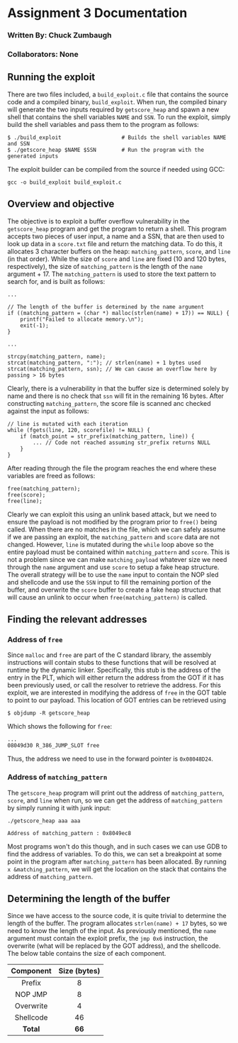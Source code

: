 # Assignment 3 Documentation
### Written By: Chuck Zumbaugh
### Collaborators: None

## Running the exploit
There are two files included, a `build_exploit.c` file that contains the source code and a compiled binary, `build_exploit`. When run, the compiled binary will generate the two inputs required by `getscore_heap` and spawn a new shell that contains the shell variables `NAME` and `SSN`. To run the exploit, simply build the shell variables and pass them to the program as follows:
```
$ ./build_exploit                   # Builds the shell variables NAME and SSN
$ ./getscore_heap $NAME $SSN        # Run the program with the generated inputs
```

The exploit builder can be compiled from the source if needed using GCC:
```
gcc -o build_exploit build_exploit.c
```

## Overview and objective
The objective is to exploit a buffer overflow vulnerability in the `getscore_heap` program and get the program to return a shell. This program accepts two pieces of user input, a name and a SSN, that are then used to look up data in a `score.txt` file and return the matching data. To do this, it allocates 3 character buffers on the heap: `matching_pattern`, `score`, and `line` (in that order). While the size of `score` and `line` are fixed (10 and 120 bytes, respectively), the size of `matching_pattern` is the length of the `name` argument + 17. The `matching_pattern` is used to store the text pattern to search for, and is built as follows:
```
...

// The length of the buffer is determined by the name argument
if ((matching_pattern = (char *) malloc(strlen(name) + 17)) == NULL) {
    printf("Failed to allocate memory.\n");
    exit(-1);
}

...

strcpy(matching_pattern, name); 
strcat(matching_pattern, ":"); // strlen(name) + 1 bytes used
strcat(matching_pattern, ssn); // We can cause an overflow here by passing > 16 bytes
```

Clearly, there is a vulnerability in that the buffer size is determined solely by name and there is no check that `ssn` will fit in the remaining 16 bytes. After constructing `matching_pattern`, the score file is scanned anc checked against the input as follows:
```
// line is mutated with each iteration
while (fgets(line, 120, scorefile) != NULL) {
    if (match_point = str_prefix(matching_pattern, line)) {
        ... // Code not reached assuming str_prefix returns NULL
    }
}
```

After reading through the file the program reaches the end where these variables are freed as follows:
```
free(matching_pattern);
free(score);
free(line);
```

Clearly we can exploit this using an unlink based attack, but we need to ensure the payload is not modified by the program prior to `free()` being called. When there are no matches in the file, which we can safely assume if we are passing an exploit, the `matching_pattern` and `score` data are not changed. However, `line` is mutated during the `while` loop above so the entire payload must be contained within `matching_pattern` and `score`. This is not a problem since we can make `matching_payload` whatever size we need through the `name` argument and use `score` to setup a fake heap structure. The overall strategy will be to use the `name` input to contain the NOP sled and shellcode and use the `SSN` input to fill the remaining portion of the buffer, and overwrite the `score` buffer to create a fake heap structure that will cause an unlink to occur when `free(matching_pattern)` is called.

## Finding the relevant addresses
### Address of `free`
Since `malloc` and `free` are part of the C standard library, the assembly instructions will contain stubs to these functions that will be resolved at runtime by the dynamic linker. Specifically, this stub is the address of the entry in the PLT, which will either return the address from the GOT if it has been previously used, or call the resolver to retrieve the address. For this exploit, we are interested in modifying the address of `free` in the GOT table to point to our payload. This location of GOT entries can be retrieved using
```
$ objdump -R getscore_heap
``` 
Which shows the following for `free`:
```
...
08049d30 R_386_JUMP_SLOT free
```

Thus, the address we need to use in the forward pointer is `0x08048D24`.

### Address of `matching_pattern`
The `getscore_heap` program will print out the address of `matching_pattern`, `score`, and `line` when run, so we can get the address of `matching_pattern` by simply running it with junk input:
```
./getscore_heap aaa aaa

Address of matching_pattern : 0x8049ec8
```

Most programs won't do this though, and in such cases we can use GDB to find the address of variables. To do this, we can set a breakpoint at some point in the program after `matching_pattern` has been allocated. By running `x &matching_pattern`, we will get the location on the stack that contains the address of `matching_pattern`.

## Determining the length of the buffer
Since we have access to the source code, it is quite trivial to determine the length of the buffer. The program allocates `strlen(name) + 17` bytes, so we need to know the length of the input. As previously mentioned, the `name` argument must contain the exploit prefix, the `jmp 0x6` instruction, the overwrite (what will be replaced by the GOT address), and the shellcode. The below table contains the size of each component.

|  Component      | Size (bytes)       |
| :-------------: | :----------------: |
| Prefix          | 8                  |
| NOP JMP         | 8                  |
| Overwrite       | 4                  |
| Shellcode       | 46                 |
| **Total**       | **66**               |
